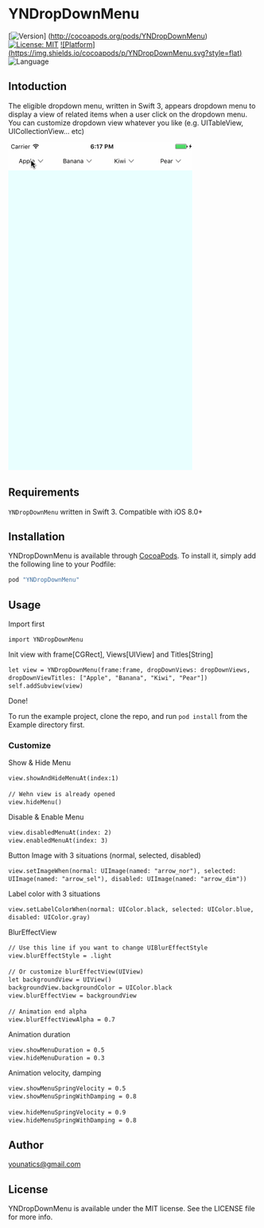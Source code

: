 # YNDropDownMenu

[![Version](https://img.shields.io/cocoapods/v/YNDropDownMenu.svg?style=flat)]
(http://cocoapods.org/pods/YNDropDownMenu)
[![License: MIT](https://img.shields.io/badge/license-MIT-blue.svg?style=flat)](https://github.com/younatics/YNDropDownMenu/blob/master/LICENSE)
[![Platform]
(https://img.shields.io/cocoapods/p/YNDropDownMenu.svg?style=flat)](http://cocoapods.org/pods/YNDropDownMenu)
![Language](https://img.shields.io/badge/language-Swift-brightgreen.svg?style=flat)

## Intoduction
The eligible dropdown menu, written in Swift 3, appears dropdown menu to display a view of related items when a user click on the dropdown menu. You can customize dropdown view whatever you like (e.g. UITableView, UICollectionView... etc)


![demo](YNDropDownMenu.gif)

## Requirements

`YNDropDownMenu` written in Swift 3. Compatible with iOS 8.0+

## Installation

YNDropDownMenu is available through [CocoaPods](http://cocoapods.org). To install
it, simply add the following line to your Podfile:

```ruby
pod "YNDropDownMenu"
```

## Usage

Import first 
```
import YNDropDownMenu
```

Init view with frame[CGRect], Views[UIView] and Titles[String]
```
let view = YNDropDownMenu(frame:frame, dropDownViews: dropDownViews, dropDownViewTitles: ["Apple", "Banana", "Kiwi", "Pear"])
self.addSubview(view)
```

Done!

To run the example project, clone the repo, and run `pod install` from the Example directory first.

### Customize

Show & Hide Menu 
```
view.showAndHideMenuAt(index:1)

// Wehn view is already opened
view.hideMenu()
```

Disable & Enable Menu 
```
view.disabledMenuAt(index: 2)
view.enabledMenuAt(index: 3)
```

Button Image with 3 situations (normal, selected, disabled)
```
view.setImageWhen(normal: UIImage(named: "arrow_nor"), selected: UIImage(named: "arrow_sel"), disabled: UIImage(named: "arrow_dim"))
```

Label color with 3 situations
```
view.setLabelColorWhen(normal: UIColor.black, selected: UIColor.blue, disabled: UIColor.gray)
```

BlurEffectView
```
// Use this line if you want to change UIBlurEffectStyle
view.blurEffectStyle = .light

// Or customize blurEffectView(UIView)
let backgroundView = UIView()
backgroundView.backgroundColor = UIColor.black
view.blurEffectView = backgroundView

// Animation end alpha
view.blurEffectViewAlpha = 0.7

```

Animation duration
```
view.showMenuDuration = 0.5
view.hideMenuDuration = 0.3
```

Animation velocity, damping
```
view.showMenuSpringVelocity = 0.5
view.showMenuSpringWithDamping = 0.8

view.hideMenuSpringVelocity = 0.9
view.hideMenuSpringWithDamping = 0.8
```

## Author

younatics@gmail.com

## License

YNDropDownMenu is available under the MIT license. See the LICENSE file for more info.
